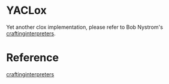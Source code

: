# YACLox

Yet another clox implementation, please refer to Bob Nystrom's [craftinginterpreters](http://www.craftinginterpreters.com/).


# Reference

[craftinginterpreters](http://www.craftinginterpreters.com/)
